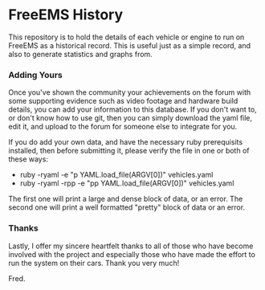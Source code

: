# FreeEMS History

This repository is to hold the details of each vehicle or engine to run on
FreeEMS as a historical record. This is useful just as a simple record, and also
to generate statistics and graphs from.

### Adding Yours

Once you've shown the community your achievements on the forum with some
supporting evidence such as video footage and hardware build details, you can
add your information to this database. If you don't want to, or don't know how
to use git, then you can simply download the yaml file, edit it, and upload to
the forum for someone else to integrate for you.

If you do add your own data, and have the necessary ruby prerequisits installed,
then before submitting it, please verify the file in one or both of these ways:

 - ruby -ryaml -e "p YAML.load_file(ARGV[0])" vehicles.yaml
 - ruby -ryaml -rpp -e "pp YAML.load_file(ARGV[0])" vehicles.yaml

The first one will print a large and dense block of data, or an error. The
second one will print a well formatted "pretty" block of data or an error.

### Thanks

Lastly, I offer my sincere heartfelt thanks to all of those who have become
involved with the project and especially those who have made the effort to run
the system on their cars. Thank you very much!

Fred.

